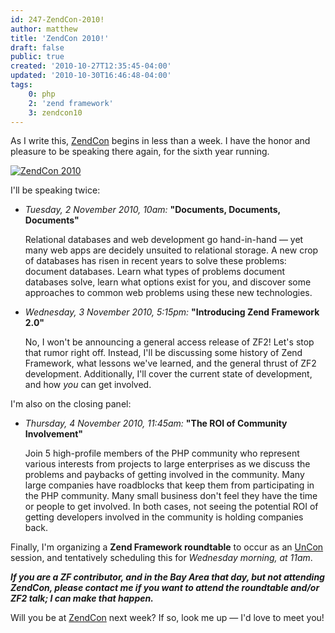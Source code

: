 ```yaml
---
id: 247-ZendCon-2010!
author: matthew
title: 'ZendCon 2010!'
draft: false
public: true
created: '2010-10-27T12:35:45-04:00'
updated: '2010-10-30T16:46:48-04:00'
tags:
    0: php
    2: 'zend framework'
    3: zendcon10
---
```

As I write this, [ZendCon](http://www.zendcon.com/) begins in less than a week.
I have the honor and pleasure to be speaking there again, for the sixth year
running.

[![ZendCon 2010](/uploads/zendcon_2010_speaker.jpg)](http://www.zendcon.com/)

<!--- EXTENDED -->

I'll be speaking twice:

- *Tuesday, 2 November 2010, 10am:* **"Documents, Documents, Documents"**

  Relational databases and web development go hand-in-hand — yet many web apps
  are decidely unsuited to relational storage. A new crop of databases has risen
  in recent years to solve these problems: document databases. Learn what types of
  problems document databases solve, learn what options exist for you, and
  discover some approaches to common web problems using these new technologies.

- *Wednesday, 3 November 2010, 5:15pm:* **"Introducing Zend Framework 2.0"**
  
  No, I won't be announcing a general access release of ZF2! Let's stop that
  rumor right off. Instead, I'll be discussing some history of Zend Framework,
  what lessons we've learned, and the general thrust of ZF2 development.
  Additionally, I'll cover the current state of development, and how *you* can
  get involved.

I'm also on the closing panel:

- *Thursday, 4 November 2010, 11:45am:* **"The ROI of Community Involvement"**

  Join 5 high-profile members of the PHP community who represent various
  interests from projects to large enterprises as we discuss the problems and
  paybacks of getting involved in the community. Many large companies have
  roadblocks that keep them from participating in the PHP community. Many small
  business don't feel they have the time or people to get involved. In both
  cases, not seeing the potential ROI of getting developers involved in the
  community is holding companies back.

Finally, I'm organizing a **Zend Framework roundtable** to occur as an
[UnCon](http://zendcon.com/uncon/) session, and tentatively scheduling this for
*Wednesday morning, at 11am*.

***If you are a ZF contributor, and in the Bay Area that day, but not attending
ZendCon, please contact me if you want to attend the roundtable and/or ZF2 talk;
I can make that happen.***

Will you be at [ZendCon](http://www.zendcon.com/) next week? If so, look me up — I'd love to meet you!
